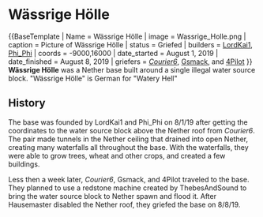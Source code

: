 # Wässrige Hölle

{{BaseTemplate
| Name = Wässrige Hölle
| image = Wassrige_Holle.png
| caption = Picture of Wässrige Hölle
| status = Griefed
| builders = [LordKai1](https://2b2t.miraheze.org/wiki/LordKai1), [Phi_Phi](https://2b2t.miraheze.org/wiki/Phi_Phi)
| coords = -9000,16000
| date_started = August 1, 2019
| date_finished = August 8, 2019
| griefers = [_Courier6_](https://2b2t.miraheze.org/wiki/_Courier6_), [Gsmack](https://2b2t.miraheze.org/wiki/Gsmack), and [4Pilot](https://2b2t.miraheze.org/wiki/4Pilot)
}}
**Wässrige Hölle** was a Nether base built around a single illegal water source block. "Wässrige Hölle" is German for "Watery Hell"
## History
The base was founded by LordKai1 and Phi_Phi on 8/1/19 after getting the coordinates to the water source block above the Nether roof from _Courier6_. The pair made tunnels in the Nether ceiling that drained into open Nether, creating many waterfalls all throughout the base. With the waterfalls, they were able to grow trees, wheat and other crops, and created a few buildings.

Less then a week later,  _Courier6_, Gsmack, and 4Pilot traveled to the base. They planned to use a redstone machine created by ThebesAndSound to bring the water source block to Nether spawn and flood it. After Hausemaster disabled the Nether roof, they griefed the base on 8/8/19.